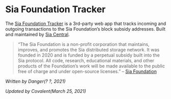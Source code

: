 # Sia Foundation Tracker
The [Sia Foundation Tracker](https://foundation-tracker.siacentral.com/) is a 3rd-party web app that tracks incoming and outgoing transactions to the Sia Foundation’s block subsidy addresses. Built and maintained by [Sia Central](https://siacentral.com).

> “The Sia Foundation is a non-profit corporation that maintains, improves, and promotes the Sia distributed storage network. It was founded in 2020 and is funded by a perpetual subsidy built into the Sia protocol. All code, research, educational materials, and other products of the Foundation’s work will be made available to the public free of charge and under open-source licenses.” – [Sia Foundation](https://sia.tech/siafoundation)

*Written by Danger(? ?, 2021)*

*Updated by Covalent(March 25, 2021)*
